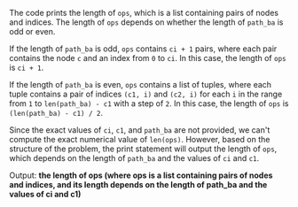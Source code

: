 The code prints the length of `ops`, which is a list containing pairs of nodes and indices. The length of `ops` depends on whether the length of `path_ba` is odd or even.

If the length of `path_ba` is odd, `ops` contains `ci + 1` pairs, where each pair contains the node `c` and an index from `0` to `ci`. In this case, the length of `ops` is `ci + 1`.

If the length of `path_ba` is even, `ops` contains a list of tuples, where each tuple contains a pair of indices `(c1, i)` and `(c2, i)` for each `i` in the range from `1` to `len(path_ba) - c1` with a step of `2`. In this case, the length of `ops` is `(len(path_ba) - c1) / 2`.

Since the exact values of `ci`, `c1`, and `path_ba` are not provided, we can't compute the exact numerical value of `len(ops)`. However, based on the structure of the problem, the print statement will output the length of `ops`, which depends on the length of `path_ba` and the values of `ci` and `c1`.

Output: **the length of ops (where ops is a list containing pairs of nodes and indices, and its length depends on the length of path_ba and the values of ci and c1)**